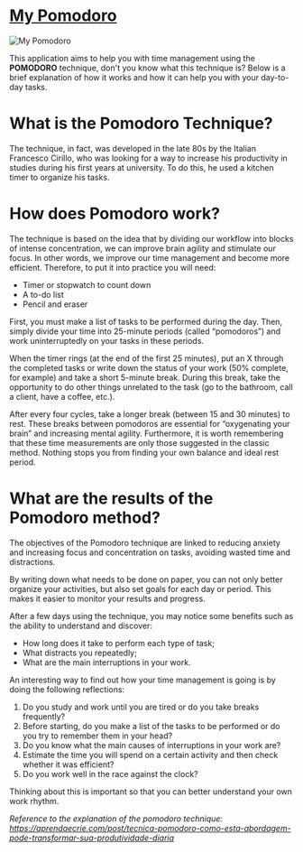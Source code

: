 # [My Pomodoro](https://mypomodoro.com.br/)
 
![My Pomodoro](https://mypomodoro.com.br/assets/images/print-app.png)

This application aims to help you with time management using the **POMODORO** technique, don't you know what this technique is? Below is a brief explanation of how it works and how it can help you with your day-to-day tasks.

# What is the Pomodoro Technique?

The technique, in fact, was developed in the late 80s by the Italian Francesco Cirillo, who was looking for a way to increase his productivity in studies during his first years at university. To do this, he used a kitchen timer to organize his tasks.

# How does Pomodoro work?

The technique is based on the idea that by dividing our workflow into blocks of intense concentration, we can improve brain agility and stimulate our focus. In other words, we improve our time management and become more efficient. Therefore, to put it into practice you will need:

* Timer or stopwatch to count down
* A to-do list
* Pencil and eraser

First, you must make a list of tasks to be performed during the day. Then, simply divide your time into 25-minute periods (called “pomodoros”) and work uninterruptedly on your tasks in these periods.


When the timer rings (at the end of the first 25 minutes), put an X through the completed tasks or write down the status of your work (50% complete, for example) and take a short 5-minute break. During this break, take the opportunity to do other things unrelated to the task (go to the bathroom, call a client, have a coffee, etc.).

After every four cycles, take a longer break (between 15 and 30 minutes) to rest. These breaks between pomodoros are essential for “oxygenating your brain” and increasing mental agility. Furthermore, it is worth remembering that these time measurements are only those suggested in the classic method. Nothing stops you from finding your own balance and ideal rest period.

# What are the results of the Pomodoro method?

The objectives of the Pomodoro technique are linked to reducing anxiety and increasing focus and concentration on tasks, avoiding wasted time and distractions.

By writing down what needs to be done on paper, you can not only better organize your activities, but also set goals for each day or period. This makes it easier to monitor your results and progress.

After a few days using the technique, you may notice some benefits such as the ability to understand and discover:

* How long does it take to perform each type of task;
* What distracts you repeatedly;
* What are the main interruptions in your work.

An interesting way to find out how your time management is going is by doing the following reflections:

1. Do you study and work until you are tired or do you take breaks frequently?
2. Before starting, do you make a list of the tasks to be performed or do you try to remember them in your head?
3. Do you know what the main causes of interruptions in your work are?
4. Estimate the time you will spend on a certain activity and then check whether it was efficient?
5. Do you work well in the race against the clock?


Thinking about this is important so that you can better understand your own work rhythm.

_Reference to the explanation of the pomodoro technique: <https://aprendaecrie.com/post/tecnica-pomodoro-como-esta-abordagem-pode-transformar-sua-produtividade-diaria>_

